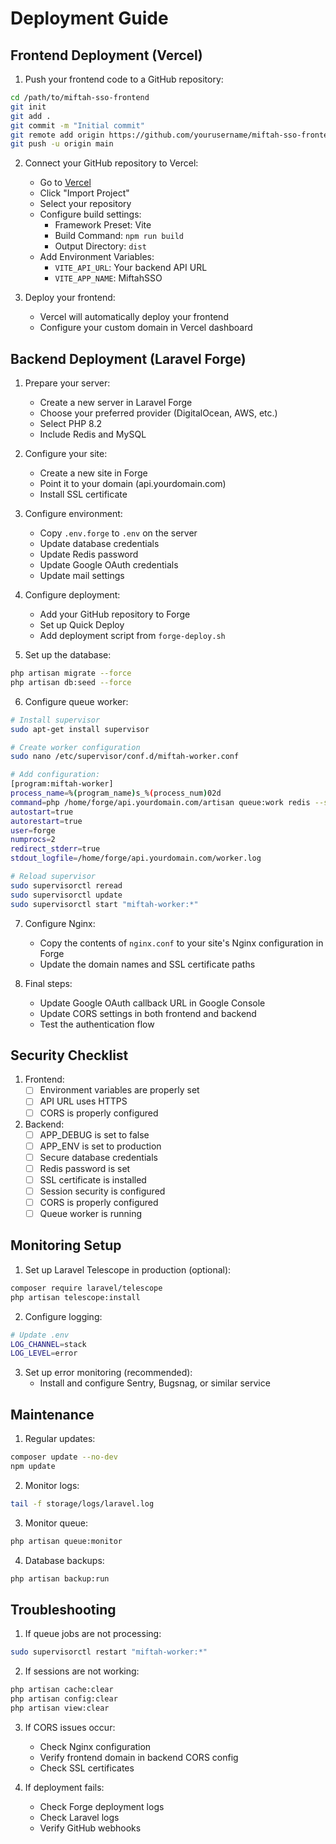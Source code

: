 # Deployment Guide

## Frontend Deployment (Vercel)

1. Push your frontend code to a GitHub repository:
```bash
cd /path/to/miftah-sso-frontend
git init
git add .
git commit -m "Initial commit"
git remote add origin https://github.com/yourusername/miftah-sso-frontend.git
git push -u origin main
```

2. Connect your GitHub repository to Vercel:
   - Go to [Vercel](https://vercel.com)
   - Click "Import Project"
   - Select your repository
   - Configure build settings:
     - Framework Preset: Vite
     - Build Command: `npm run build`
     - Output Directory: `dist`
   - Add Environment Variables:
     - `VITE_API_URL`: Your backend API URL
     - `VITE_APP_NAME`: MiftahSSO

3. Deploy your frontend:
   - Vercel will automatically deploy your frontend
   - Configure your custom domain in Vercel dashboard

## Backend Deployment (Laravel Forge)

1. Prepare your server:
   - Create a new server in Laravel Forge
   - Choose your preferred provider (DigitalOcean, AWS, etc.)
   - Select PHP 8.2
   - Include Redis and MySQL

2. Configure your site:
   - Create a new site in Forge
   - Point it to your domain (api.yourdomain.com)
   - Install SSL certificate

3. Configure environment:
   - Copy `.env.forge` to `.env` on the server
   - Update database credentials
   - Update Redis password
   - Update Google OAuth credentials
   - Update mail settings

4. Configure deployment:
   - Add your GitHub repository to Forge
   - Set up Quick Deploy
   - Add deployment script from `forge-deploy.sh`

5. Set up the database:
```bash
php artisan migrate --force
php artisan db:seed --force
```

6. Configure queue worker:
```bash
# Install supervisor
sudo apt-get install supervisor

# Create worker configuration
sudo nano /etc/supervisor/conf.d/miftah-worker.conf

# Add configuration:
[program:miftah-worker]
process_name=%(program_name)s_%(process_num)02d
command=php /home/forge/api.yourdomain.com/artisan queue:work redis --sleep=3 --tries=3 --max-time=3600
autostart=true
autorestart=true
user=forge
numprocs=2
redirect_stderr=true
stdout_logfile=/home/forge/api.yourdomain.com/worker.log

# Reload supervisor
sudo supervisorctl reread
sudo supervisorctl update
sudo supervisorctl start "miftah-worker:*"
```

7. Configure Nginx:
   - Copy the contents of `nginx.conf` to your site's Nginx configuration in Forge
   - Update the domain names and SSL certificate paths

8. Final steps:
   - Update Google OAuth callback URL in Google Console
   - Update CORS settings in both frontend and backend
   - Test the authentication flow

## Security Checklist

1. Frontend:
   - [ ] Environment variables are properly set
   - [ ] API URL uses HTTPS
   - [ ] CORS is properly configured

2. Backend:
   - [ ] APP_DEBUG is set to false
   - [ ] APP_ENV is set to production
   - [ ] Secure database credentials
   - [ ] Redis password is set
   - [ ] SSL certificate is installed
   - [ ] Session security is configured
   - [ ] CORS is properly configured
   - [ ] Queue worker is running

## Monitoring Setup

1. Set up Laravel Telescope in production (optional):
```bash
composer require laravel/telescope
php artisan telescope:install
```

2. Configure logging:
```bash
# Update .env
LOG_CHANNEL=stack
LOG_LEVEL=error
```

3. Set up error monitoring (recommended):
   - Install and configure Sentry, Bugsnag, or similar service

## Maintenance

1. Regular updates:
```bash
composer update --no-dev
npm update
```

2. Monitor logs:
```bash
tail -f storage/logs/laravel.log
```

3. Monitor queue:
```bash
php artisan queue:monitor
```

4. Database backups:
```bash
php artisan backup:run
```

## Troubleshooting

1. If queue jobs are not processing:
```bash
sudo supervisorctl restart "miftah-worker:*"
```

2. If sessions are not working:
```bash
php artisan cache:clear
php artisan config:clear
php artisan view:clear
```

3. If CORS issues occur:
   - Check Nginx configuration
   - Verify frontend domain in backend CORS config
   - Check SSL certificates

4. If deployment fails:
   - Check Forge deployment logs
   - Check Laravel logs
   - Verify GitHub webhooks
